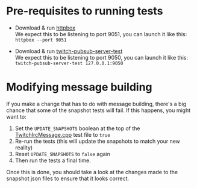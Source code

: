 # Pre-requisites to running tests

- Download & run [httpbox](https://github.com/Chatterino/httpbox/releases/latest)  
  We expect this to be listening to port 9051, you can launch it like this:  
  `httpbox --port 9051`

- Download & run [twitch-pubsub-server-test](https://github.com/Chatterino/twitch-pubsub-server-test/releases/latest)  
  We expect this to be listening to port 9050, you can launch it like this:
  `twitch-pubsub-server-test 127.0.0.1:9050`

# Modifying message building

If you make a change that has to do with message building, there's a big chance that some of the snapshot tests will fail.
If this happens, you might want to:

1. Set the `UPDATE_SNAPSHOTS` boolean at the top of the [TwitchIrcMessage.cpp](./src/TwitchIrcMessage.cpp) test file to `true`
1. Re-run the tests (this will update the snapshots to match your new reality)
1. Reset `UPDATE_SNAPSHOTS` to `false` again
1. Then run the tests a final time.

Once this is done, you should take a look at the changes made to the snapshot json files to ensure that it looks correct.
